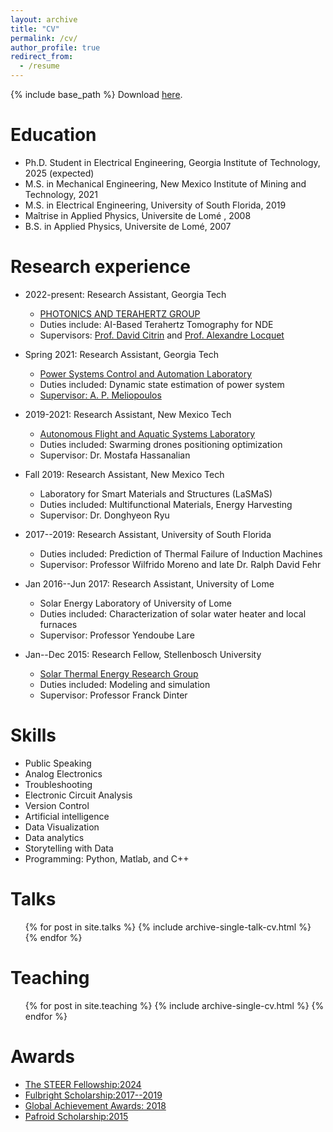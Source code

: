 ```yaml
---
layout: archive
title: "CV"
permalink: /cv/
author_profile: true
redirect_from:
  - /resume
---
```


{% include base_path %}
Download [here](CV_of_Niyem.pdf).

Education
======
* Ph.D. Student in Electrical Engineering, Georgia Institute of Technology, 2025 (expected)
* M.S. in Mechanical Engineering, New Mexico Institute of Mining and Technology, 2021
* M.S. in Electrical Engineering, University of South Florida, 2019
* Maîtrise in Applied Physics, Universite de Lomé , 2008
* B.S. in Applied Physics, Universite de Lomé, 2007
  
  
  

Research experience
======
* 2022-present: Research Assistant, Georgia Tech
  * [PHOTONICS AND TERAHERTZ GROUP](http://photonics.georgiatech-metz.fr/node/33)
  * Duties include: AI-Based Terahertz Tomography for NDE
  * Supervisors:  [Prof. David Citrin](https://ece.gatech.edu/directory/david-s-citrin) and [Prof. Alexandre Locquet](http://photonics.georgiatech-metz.fr/node/25)
 
    
* Spring 2021: Research Assistant, Georgia Tech
  * [Power Systems Control and Automation Laboratory](https://pscal.ece.gatech.edu/)
  * Duties included: Dynamic state estimation of power system
  * [Supervisor:  A. P. Meliopoulos](https://ece.gatech.edu/directory/p-meliopoulos)

* 2019-2021: Research Assistant, New Mexico Tech
  * [Autonomous Flight and Aquatic Systems Laboratory](https://sites.google.com/nmt.edu/afasl/research?authuser=0)
  * Duties included: Swarming drones positioning optimization
  * Supervisor: Dr. Mostafa Hassanalian
 
* Fall 2019: Research Assistant, New Mexico Tech
  * Laboratory for Smart Materials and Structures (LaSMaS)
  * Duties included: Multifunctional Materials, Energy Harvesting
  * Supervisor: Dr. Donghyeon Ryu
 
* 2017--2019: Research Assistant, University of South Florida
  * Duties included: Prediction of Thermal Failure of Induction Machines
  * Supervisor: Professor Wilfrido Moreno and late Dr. Ralph David Fehr
 
* Jan 2016--Jun 2017: Research Assistant, University of Lome
  * Solar Energy Laboratory of University of Lome
  * Duties included: Characterization of solar water heater and local furnaces
  * Supervisor: Professor Yendoube Lare

* Jan--Dec 2015: Research Fellow, Stellenbosch University
  * [Solar Thermal Energy Research Group](https://sterg.sun.ac.za/)
  * Duties included: Modeling and simulation
  * Supervisor: Professor Franck Dinter
  
Skills
======
* Public Speaking
* Analog Electronics
* Troubleshooting
* Electronic Circuit Analysis
* Version Control
* Artificial intelligence
* Data Visualization
* Data analytics
* Storytelling with Data
* Programming: Python, Matlab, and C++

  
Talks
======
  <ul>{% for post in site.talks %}
    {% include archive-single-talk-cv.html %}
  {% endfor %}</ul>
  
Teaching
======
  <ul>{% for post in site.teaching %}
    {% include archive-single-cv.html %}
  {% endfor %}</ul>
  
Awards
======
* [ The STEER Fellowship:2024](https://ece.gatech.edu/news/2023/07/new-graduate-fellowships-and-awards-promote-professional-development)
*  [ Fulbright Scholarship:2017--2019](https://fulbrightscholars.org/non-us-scholars)
* [Global Achievement Awards: 2018](https://www.usf.edu/world/about/news/2017-global-achievement-awards.aspx)
* [Pafroid Scholarship:2015](https://www0.sun.ac.za/international/assets/files/Take%20Note%20Newsletter%20(06%20May%202014).pdf)
  
